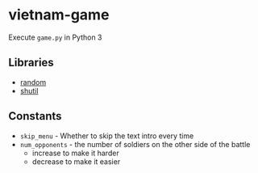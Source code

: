 # vietnam-game

Execute `game.py` in Python 3

## Libraries
- [random](https://docs.python.org/2/library/random.html)
- [shutil](https://docs.python.org/2/library/shutil.html)

## Constants

- `skip_menu` - Whether to skip the text intro every time
- `num_opponents` - the number of soldiers on the other side of the battle
   - increase to make it harder
   - decrease to make it easier
